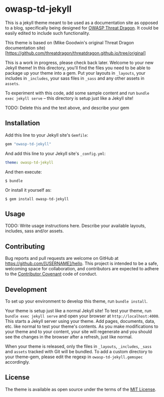 # owasp-td-jekyll

This is a jekyll theme meant to be used as a documentation site as opposed to a blog, specifically being designed for [OWASP Threat Dragon](https://github.com/OWASP/threat-dragon).  It could be easily edited to include such functionality.

This theme is based on (Mike Goodwin's original Threat Dragon documentation site)[https://github.com/threatdragon/threatdragon.github.io/tree/original]

This is a work in progress, please check back later.
Welcome to your new Jekyll theme! In this directory, you'll find the files you need to be able to package up your theme into a gem. Put your layouts in `_layouts`, your includes in `_includes`, your sass files in `_sass` and any other assets in `assets`.

To experiment with this code, add some sample content and run `bundle exec jekyll serve` – this directory is setup just like a Jekyll site!

TODO: Delete this and the text above, and describe your gem


## Installation

Add this line to your Jekyll site's `Gemfile`:

```ruby
gem "owasp-td-jekyll"
```

And add this line to your Jekyll site's `_config.yml`:

```yaml
theme: owasp-td-jekyll
```

And then execute:

    $ bundle

Or install it yourself as:

    $ gem install owasp-td-jekyll

## Usage

TODO: Write usage instructions here. Describe your available layouts, includes, sass and/or assets.

## Contributing

Bug reports and pull requests are welcome on GitHub at https://github.com/[USERNAME]/hello. This project is intended to be a safe, welcoming space for collaboration, and contributors are expected to adhere to the [Contributor Covenant](http://contributor-covenant.org) code of conduct.

## Development

To set up your environment to develop this theme, run `bundle install`.

Your theme is setup just like a normal Jekyll site! To test your theme, run `bundle exec jekyll serve` and open your browser at `http://localhost:4000`. This starts a Jekyll server using your theme. Add pages, documents, data, etc. like normal to test your theme's contents. As you make modifications to your theme and to your content, your site will regenerate and you should see the changes in the browser after a refresh, just like normal.

When your theme is released, only the files in `_layouts`, `_includes`, `_sass` and `assets` tracked with Git will be bundled.
To add a custom directory to your theme-gem, please edit the regexp in `owasp-td-jekyll.gemspec` accordingly.

## License

The theme is available as open source under the terms of the [MIT License](https://opensource.org/licenses/MIT).

